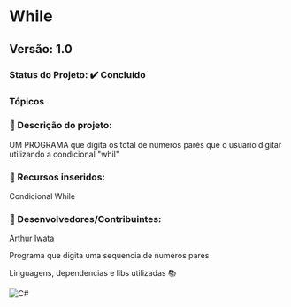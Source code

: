 # While
## Versão: 1.0 
### Status do Projeto: ✔️ Concluído 
### Tópicos 
### 🔹 Descrição do projeto:

UM PROGRAMA que digita os total de numeros parés que o usuario digitar utilizando a condicional "whil"

### 🔹 Recursos inseridos:

Condicional While

### 🔹 Desenvolvedores/Contribuintes:

Arthur Iwata

Programa que digita uma sequencia de numeros pares 

Linguagens, dependencias e libs utilizadas 📚

![C#](https://img.shields.io/badge/C%23-239120?style=for-the-badge&logo=c-sharp&logoColor=white) 
